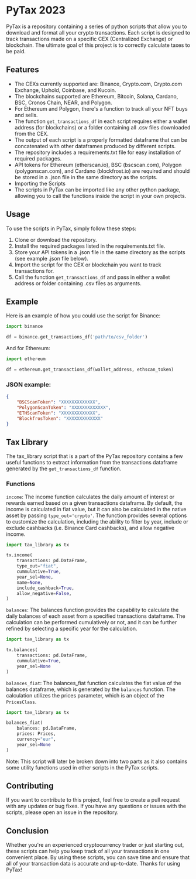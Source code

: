# PyTax 2023
PyTax is a repository containing a series of python scripts that allow you to download and format all your crypto transactions. Each script is designed to track transactions made on a specific CEX (Centralized Exchange) or blockchain. The ultimate goal of this project is to correctly calculate taxes to be paid.

## Features
- The CEXs currently supported are: Binance, Crypto.com, Crypto.com Exchange, Uphold, Coinbase, and Kucoin.
- The blockchains supported are Ethereum, Bitcoin, Solana, Cardano, BSC, Cronos Chain, NEAR, and Polygon.
- For Ethereum and Polygon, there's a function to track all your NFT buys and sells.
- The function ```get_transactions_df``` in each script requires either a wallet address (for blockchains) or a folder containing all .csv files downloaded from the CEX.
- The output of each script is a properly formatted dataframe that can be concatenated with other dataframes produced by different scripts.
- The repository includes a requirements.txt file for easy installation of required packages.
- API tokens for Ethereum (etherscan.io), BSC (bscscan.com), Polygon (polygonscan.com), and Cardano (blockfrost.io) are required and should be stored in a .json file in the same directory as the scripts.
- Importing the Scripts
- The scripts in PyTax can be imported like any other python package, allowing you to call the functions inside the script in your own projects.

## Usage
To use the scripts in PyTax, simply follow these steps:

1. Clone or download the repository.
2. Install the required packages listed in the requirements.txt file.
3. Store your API tokens in a .json file in the same directory as the scripts (see example .json file below).
4. Import the script for the CEX or blockchain you want to track transactions for.
5. Call the function ```get_transactions_df``` and pass in either a wallet address or folder containing .csv files as arguments.

## Example
Here is an example of how you could use the script for Binance:

``` python
import binance

df = binance.get_transactions_df('path/to/csv_folder')
``` 

And for Ethereum:

``` python
import ethereum

df = ethereum.get_transactions_df(wallet_address, ethscan_token)
``` 

### JSON example:
``` json
{
    "BSCScanToken": "XXXXXXXXXXXXX",
    "PolygonScanToken": "XXXXXXXXXXXXX",
    "ETHScanToken": "XXXXXXXXXXXXX",
    "BlockfrosToken": "XXXXXXXXXXXXX"
}
``` 

## Tax Library
The tax_library script that is a part of the PyTax repository contains a few useful functions to extract information from the transactions dataframe generated by the ```get_transactions_df``` function.

### Functions
```income```: The income function calculates the daily amount of interest or rewards earned based on a given transactions dataframe. By default, the income is calculated in fiat value, but it can also be calculated in the native asset by passing ```type_out='crypto'```. The function provides several options to customize the calculation, including the ability to filter by year, include or exclude cashbacks (i.e. Binance Card cashbacks), and allow negative income.
```python
import tax_library as tx

tx.income(
    transactions: pd.DataFrame,
    type_out="fiat",
    cummulative=True,
    year_sel=None,
    name=None,
    include_cashback=True,
    allow_negative=False,
)

```

```balances```: The balances function provides the capability to calculate the daily balances of each asset from a specified transactions dataframe. The calculation can be performed cumulatively or not, and it can be further refined by selecting a specific year for the calculation.
``` python
import tax_library as tx

tx.balances(
    transactions: pd.DataFrame,
    cummulative=True,
    year_sel=None
)
```

```balances_fiat```: The balances_fiat function calculates the fiat value of the balances dataframe, which is generated by the ```balances``` function. The calculation utilizes the prices parameter, which is an object of the ```PricesClass```.

``` python
import tax_library as tx

balances_fiat(
    balances: pd.DataFrame,
    prices: Prices,
    currency="eur",
    year_sel=None
)
```
Note: This script will later be broken down into two parts as it also contains some utility functions used in other scripts in the PyTax scripts.

## Contributing
If you want to contribute to this project, feel free to create a pull request with any updates or bug fixes. If you have any questions or issues with the scripts, please open an issue in the repository.

## Conclusion
Whether you're an experienced cryptocurrency trader or just starting out, these scripts can help you keep track of all your transactions in one convenient place. By using these scripts, you can save time and ensure that all of your transaction data is accurate and up-to-date. Thanks for using PyTax!
